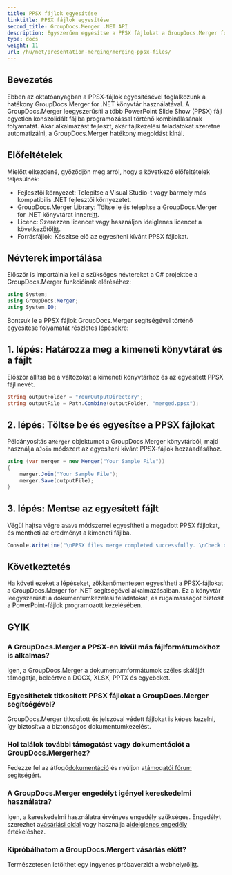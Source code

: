 ```yaml
---
title: PPSX fájlok egyesítése
linktitle: PPSX fájlok egyesítése
second_title: GroupDocs.Merger .NET API
description: Egyszerűen egyesítse a PPSX fájlokat a GroupDocs.Merger for .NET segítségével. Kövesse lépésről lépésre útmutatónkat a fájlegyesítési feladatok automatizálásához! Fokozza a dokumentumkezelési munkafolyamatot.
type: docs
weight: 11
url: /hu/net/presentation-merging/merging-ppsx-files/
---
```

## Bevezetés
Ebben az oktatóanyagban a PPSX-fájlok egyesítésével foglalkozunk a hatékony GroupDocs.Merger for .NET könyvtár használatával. A GroupDocs.Merger leegyszerűsíti a több PowerPoint Slide Show (PPSX) fájl egyetlen konszolidált fájlba programozással történő kombinálásának folyamatát. Akár alkalmazást fejleszt, akár fájlkezelési feladatokat szeretne automatizálni, a GroupDocs.Merger hatékony megoldást kínál.
## Előfeltételek
Mielőtt elkezdené, győződjön meg arról, hogy a következő előfeltételek teljesülnek:
- Fejlesztői környezet: Telepítse a Visual Studio-t vagy bármely más kompatibilis .NET fejlesztői környezetet.
-  GroupDocs.Merger Library: Töltse le és telepítse a GroupDocs.Merger for .NET könyvtárat innen:[itt](https://releases.groupdocs.com/merger/net/).
-  Licenc: Szerezzen licencet vagy használjon ideiglenes licencet a következőtől[itt](https://purchase.groupdocs.com/temporary-license/).
- Forrásfájlok: Készítse elő az egyesíteni kívánt PPSX fájlokat.

## Névterek importálása
Először is importálnia kell a szükséges névtereket a C# projektbe a GroupDocs.Merger funkcióinak eléréséhez:
```csharp
using System; 
using GroupDocs.Merger;
using System.IO;
```

Bontsuk le a PPSX fájlok GroupDocs.Merger segítségével történő egyesítése folyamatát részletes lépésekre:
## 1. lépés: Határozza meg a kimeneti könyvtárat és a fájlt
Először állítsa be a változókat a kimeneti könyvtárhoz és az egyesített PPSX fájl nevét.
```csharp
string outputFolder = "YourOutputDirectory";
string outputFile = Path.Combine(outputFolder, "merged.ppsx");
```
## 2. lépés: Töltse be és egyesítse a PPSX fájlokat
 Példányosítás a`Merger` objektumot a GroupDocs.Merger könyvtárból, majd használja a`Join` módszert az egyesíteni kívánt PPSX-fájlok hozzáadásához.
```csharp
using (var merger = new Merger("Your Sample File"))
{
    merger.Join("Your Sample File");
    merger.Save(outputFile);
}
```
## 3. lépés: Mentse az egyesített fájlt
 Végül hajtsa végre a`Save` módszerrel egyesítheti a megadott PPSX fájlokat, és mentheti az eredményt a kimeneti fájlba.
```csharp
Console.WriteLine("\nPPSX files merge completed successfully. \nCheck output in {0}", outputFolder);
```

## Következtetés
Ha követi ezeket a lépéseket, zökkenőmentesen egyesítheti a PPSX-fájlokat a GroupDocs.Merger for .NET segítségével alkalmazásaiban. Ez a könyvtár leegyszerűsíti a dokumentumkezelési feladatokat, és rugalmasságot biztosít a PowerPoint-fájlok programozott kezelésében.

## GYIK
### A GroupDocs.Merger a PPSX-en kívül más fájlformátumokhoz is alkalmas?
Igen, a GroupDocs.Merger a dokumentumformátumok széles skáláját támogatja, beleértve a DOCX, XLSX, PPTX és egyebeket.
### Egyesíthetek titkosított PPSX fájlokat a GroupDocs.Merger segítségével?
GroupDocs.Merger titkosított és jelszóval védett fájlokat is képes kezelni, így biztosítva a biztonságos dokumentumkezelést.
### Hol találok további támogatást vagy dokumentációt a GroupDocs.Mergerhez?
 Fedezze fel az átfogó[dokumentáció](https://reference.groupdocs.com/merger/net/) és nyúljon a[támogatói fórum](https://forum.groupdocs.com/c/merger/32) segítségért.
### A GroupDocs.Merger engedélyt igényel kereskedelmi használatra?
 Igen, a kereskedelmi használatra érvényes engedély szükséges. Engedélyt szerezhet a[vásárlási oldal](https://purchase.groupdocs.com/buy) vagy használja a[ideiglenes engedély](https://purchase.groupdocs.com/temporary-license/) értékeléshez.
### Kipróbálhatom a GroupDocs.Mergert vásárlás előtt?
 Természetesen letölthet egy ingyenes próbaverziót a webhelyről[itt](https://releases.groupdocs.com/).
